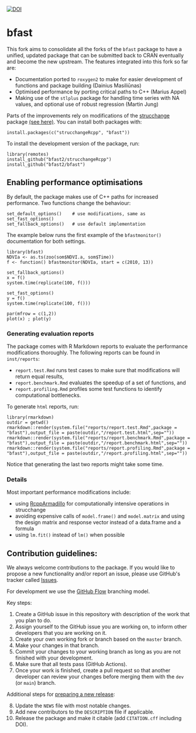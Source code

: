 [![DOI](https://zenodo.org/badge/121743793.svg)](https://zenodo.org/badge/latestdoi/121743793)

# bfast

This fork aims to consolidate all the forks of the `bfast` package to have a unified, updated package that can be submitted back to CRAN eventually and become the new upstream. The features integrated into this fork so far are:

* Documentation ported to `roxygen2` to make for easier development of functions and package building (Dainius Masiliūnas)
* Optimised performance by porting critical paths to C++ (Marius Appel)
* Making use of the `stlplus` package for handling time series with NA values, and optional use of robust regression (Martin Jung)

Parts of the improvements rely on modifications of the [strucchange](https://cran.r-project.org/web/packages/strucchange/index.html) package [(see here)](https://github.com/bfast2/strucchangeRcpp). You can install both packages with:

```
install.packages(c("strucchangeRcpp", "bfast"))
```

To install the development version of the package, run:

```
library(remotes)
install_github("bfast2/strucchangeRcpp")
install_github("bfast2/bfast")
```


## Enabling performance optimisations

By default, the package makes use of C++ paths for increased performance. Two functions change the behaviour:

```
set_default_options()    # use modifications, same as set_fast_options()
set_fallback_options()   # use default implementation
```

The example below runs the first example of the `bfastmonitor()` documentation for both settings.


```
library(bfast)
NDVIa <- as.ts(zoo(som$NDVI.a, som$Time))
f <- function() bfastmonitor(NDVIa, start = c(2010, 13)) 

set_fallback_options()
x = f() 
system.time(replicate(100, f()))

set_fast_options()
y = f()
system.time(replicate(100, f()))

par(mfrow = c(1,2))
plot(x) ; plot(y)
```



### Generating evaluation reports

The package comes with R Markdown reports to evaluate the performance modifications thoroughly. The following reports can be found in `inst/reports`:

* `report.test.Rmd` runs test cases to make sure that modifications will return equal results,
* `report.benchmark.Rmd` evaluates the speedup of a set of functions, and
* `report.profiling.Rmd` profiles some test functions to identify computational bottlenecks.

To generate `html` reports, run:

```
library(rmarkdown)
outdir = getwd()
rmarkdown::render(system.file("reports/report.test.Rmd",package = "bfast"),output_file = paste(outdir,"/report.test.html",sep=""))
rmarkdown::render(system.file("reports/report.benchmark.Rmd",package = "bfast"),output_file = paste(outdir,"/report.benchmark.html",sep=""))
rmarkdown::render(system.file("reports/report.profiling.Rmd",package = "bfast"),output_file = paste(outdir,"/report.profiling.html",sep=""))
```

Notice that generating the last two reports might take some time.


### Details

Most important performance modifications include:

* using [RcppArmadillo](https://cran.r-project.org/web/packages/RcppArmadillo/index.html) for computationally intensive operations in strucchange
* avoiding expensive calls of `model.frame()` and `model.matrix` and using the design matrix and response vector instead of a data.frame and a formula
* using `lm.fit()` instead of `lm()` when possible

## Contribution guidelines:
We always welcome contributions to the package. If you would like to propose a new functionality and/or report an issue, please use GitHub's tracker called [Issues](https://github.com/bfast2/bfast/issues).

For development we use the [GitHub Flow](https://guides.github.com/introduction/flow/) branching model.

Key steps:

1. Create a GitHub issue in this repository with description of the work that you plan to do.
2. Assign yourself to the GitHub issue you are working on, to inform other developers that you are working on it.
3. Create your own working fork or branch based on the `master` branch.
4. Make your changes in that branch.
5. Commit your changes to your working branch as long as you are not finished with your development.
6. Make sure that all tests pass (GitHub Actions).
7. Once your work is finished, create a pull request so that another developer can review your changes before merging them with the `dev` (or `main`) branch.

Additional steps for [preparing a new release](https://guide.esciencecenter.nl/best_practices/releases.html):

8. Update the `NEWS` file with most notable changes.
9. Add new contributors to the `DESCRIPTION` file if applicable.
10. Release the package and make it citable (add `CITATION.cff` including DOI).
